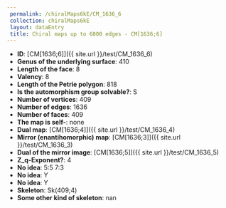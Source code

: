 ```yaml
--- 
 permalink: /chiralMaps6kE/CM_1636_6 
 collection: chiralMaps6kE
 layout: dataEntry
 title: Chiral maps up to 6000 edges - CM[1636;6]
---
```


- **ID**: [CM[1636;6]]({{ site.url }}/test/CM_1636_6)
- **Genus of the underlying surface**: 410
- **Length of the face**: 8
- **Valency**: 8
- **Length of the Petrie polygon**: 818
- **Is the automorphism group solvable?**: S
- **Number of vertices**: 409
- **Number of edges**: 1636
- **Number of faces**: 409
- **The map is self-**: none
- **Dual map**: [CM[1636;4]]({{ site.url }}/test/CM_1636_4)
- **Mirror (enantihomorphic) map**: [CM[1636;3]]({{ site.url }}/test/CM_1636_3)
- **Dual of the mirror image**: [CM[1636;5]]({{ site.url }}/test/CM_1636_5)
- **Z_q-Exponent?**: 4
- **No idea**:  5:5 7:3
- **No idea**: Y
- **No idea**: Y
- **Skeleton**: Sk(409;4)
- **Some other kind of skeleton**: nan
